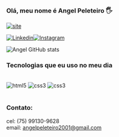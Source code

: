 
 ### Olá, meu nome é Angel Peleteiro 🖐️

 
[![site](https://img.shields.io/website-up-down-green-red/http/monip.org.svg)](https://angelpelet.github.io/meu_site/)

[![Linkedin](https://img.shields.io/badge/LinkedIn-0077B5?style=for-the-badge&logo=linkedin&logoColor=white)](https://www.linkedin.com/in/angel-peleteiro-02a87222b/)[![Instagram](https://img.shields.io/badge/Instagram-E4405F?style=for-the-badge&logo=instagram&logoColor=white)](https://www.instagram.com/angelpeleteiro/)

![Angel GitHub stats](https://github-readme-stats.vercel.app/api?username=AngelPelet&show_icons=true&theme=radical)

### Tecnologias que eu uso no meu dia

<div style="display: inline_block"><br/>
    <img align="center" alt="html5" src="https://img.shields.io/badge/HTML5-E34F26?style=for-the-badge&logo=html5&logoColor=white"/>
    <img align="center" alt="css3" src="https://img.shields.io/badge/CSS3-1572B6?style=for-the-badge&logo=css3&logoColor=white"/>
    <img align="center" alt="css3" src="https://img.shields.io/badge/JavaScript-F7DF1E?style=for-the-badge&logo=javascript&logoColor=black"/>
</div></br>
 
 ### Contato:
 cel: (75) 99130-9628</br>
 email: angelpeleteiro2001@gmail.com
 

